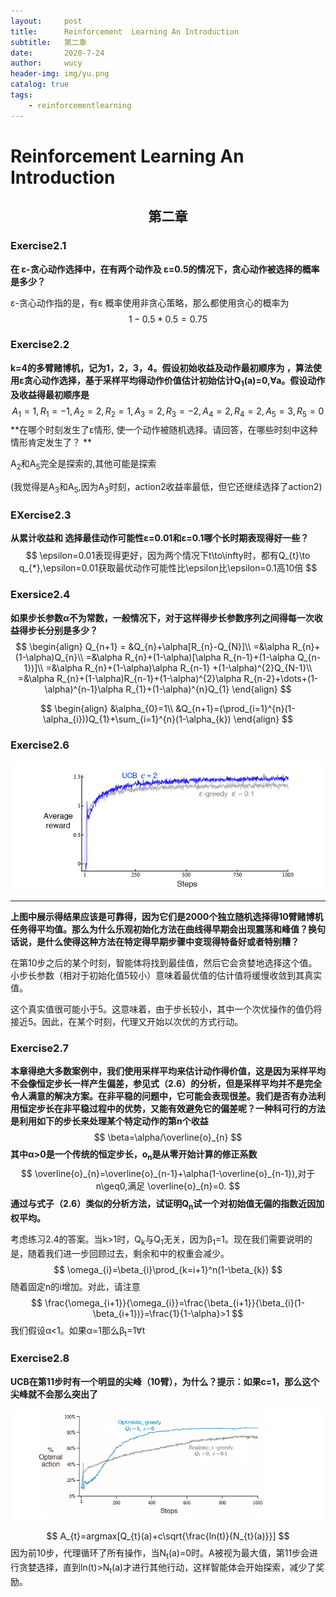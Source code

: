 ```yaml
---
layout:     post
title:      Reinforcement  Learning An Introduction 
subtitle:   第二章
date:       2020-7-24
author:     wucy
header-img: img/yu.png
catalog: true
tags:
    - reinforcementlearning
---
```


# Reinforcement  Learning An Introduction

## <center>第二章</center>



### Exercise2.1

**在  &epsilon;-贪心动作选择中，在有两个动作及 &epsilon;=0.5的情况下，贪心动作被选择的概率是多少？**

&epsilon;-贪心动作指的是，有&epsilon; 概率使用非贪心策略，那么都使用贪心的概率为
$$
1-0.5*0.5 = 0.75
$$

### Exercise2.2

**k=4的多臂赌博机，记为1，2，3，4。假设初始收益及动作最初顺序为 ，算法使用&epsilon;贪心动作选择，基于采样平均得动作价值估计初始估计Q<sub>1</sub>(a)=0,&forall;a。假设动作及收益得最初顺序是**
$$
A_{1}=1,R_{1}=-1,A_{2}=2,R_{2}=1,
A_{3}=2,R_{3}=-2,A_{4}=2,R_{4}=2,
A_{5}=3,R_{5}=0
$$
**在哪个时刻发生了&epsilon;情形, 使一个动作被随机选择。请回答，在哪些时刻中这种情形肯定发生了？ **

A<sub>2</sub>和A<sub>5</sub>完全是探索的,其他可能是探索

(我觉得是A<sub>3</sub>和A<sub>5</sub>,因为A<sub>3</sub>时刻，action2收益率最低，但它还继续选择了action2)


### EXercise2.3

**从累计收益和 选择最佳动作可能性&epsilon;=0.01和&epsilon;=0.1哪个长时期表现得好一些？**
$$
\epsilon=0.01表现得更好，因为两个情况下t\to\infty时，都有Q_{t}\to q_{*},\epsilon=0.01获取最优动作可能性比\epsilon比\epsilon=0.1高10倍
$$

### Exersice2.4

**如果步长参数&alpha;不为常数，一般情况下，对于这样得步长参数序列之间得每一次收益得步长分别是多少？**
$$
\begin{align}
Q_{n+1} = &Q_{n}+\alpha[R_{n}-Q_{N}]\\
=&\alpha R_{n}+(1-\alpha)Q_{n}\\
=&\alpha R_{n}+(1-\alpha)[\alpha R_{n-1}+(1-\alpha Q_{n-1})]\\
=&\alpha R_{n}+(1-\alpha)\alpha R_{n-1} +(1-\alpha)^{2}Q_{N-1}\\
=&\alpha R_{n}+(1-\alpha)R_{n-1}+(1-\alpha)^{2}\alpha R_{n-2}+\dots+(1-\alpha)^{n-1}\alpha R_{1}+(1-\alpha)^{n}Q_{1}
\end{align}
$$

$$
\begin{align}
&\alpha_{0}=1\\
&Q_{n+1}=(\prod_{i=1}^{n}(1-\alpha_{i}))Q_{1}+\sum_{i=1}^{n}(1-\alpha_{k})
\end{align}
$$


### Exercise2.6

![](../img/ex25.png)

****

**上图中展示得结果应该是可靠得，因为它们是2000个独立随机选择得10臂赌博机任务得平均值。那么为什么乐观初始化方法在曲线得早期会出现震荡和峰值？换句话说，是什么使得这种方法在特定得早期步骤中变现得特备好或者特别糟？**

在第10步之后的某个时刻，智能体将找到最佳值，然后它会贪婪地选择这个值。小步长参数（相对于初始化值5较小）意味着最优值的估计值将缓慢收敛到其真实值。

这个真实值很可能小于5。这意味着，由于步长较小，其中一个次优操作的值仍将接近5。因此，在某个时刻，代理又开始以次优的方式行动。

### Exercise2.7

**本章得绝大多数案例中，我们使用采样平均来估计动作得价值，这是因为采样平均不会像恒定步长一样产生偏差，参见式（2.6）的分析，但是采样平均并不是完全令人满意的解决方案。在非平稳的问题中，它可能会表现很差。我们是否有办法利用恒定步长在非平稳过程中的优势，又能有效避免它的偏差呢？一种科可行的方法是利用如下的步长来处理某个特定动作的第n个收益**
$$
\beta=\alpha/\overline{o}_{n}
$$
**其中&alpha;>0是一个传统的恒定步长，o<sub>n</sub>是从零开始计算的修正系数**
$$
\overline{o}_{n}=\overline{o}_{n-1}+\alpha(1-\overline{o}_{n-1}),对于n\geq0,满足 \overline{o}_{n}=0.
$$
**通过与式子（2.6）类似的分析方法，试证明Q<sub>n</sub>试一个对初始值无偏的指数近因加权平均。**



考虑练习2.4的答案。当k>1时，Q<sub>k</sub>与Q<sub>1</sub>无关，因为β<sub>1</sub>=1。现在我们需要说明的是，随着我们进一步回顾过去，剩余和中的权重会减少。
$$
\omega_{i}=\beta_{i}\prod_{k=i+1}^n(1-\beta_{k})
$$
随着固定n的i增加。对此，请注意
$$
\frac{\omega_{i+1}}{\omega_{i}}=\frac{\beta_{i+1}}{\beta_{i}(1-\beta_{i+1})}=\frac{1}{1-\alpha}>1
$$
我们假设&alpha;<1。如果&alpha;=1那么&beta;<sub>t</sub>=1&forall;t





### Exercise2.8

**UCB在第11步时有一个明显的尖峰（10臂），为什么？提示：如果c=1，那么这个尖峰就不会那么突出了**

![ex2.8](../img/ex28.png)

$$
A_{t}=argmax[Q_{t}(a)+c\sqrt{\frac{ln(t)}{N_{t}(a)}}]
$$
因为前10步，代理循环了所有操作，当N<sub>t</sub>(a)=0时。A被视为最大值，第11步会进行贪婪选择，直到ln(t)>N<sub>t</sub>(a)才进行其他行动，这样智能体会开始探索，减少了奖励。